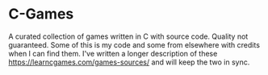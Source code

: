 # C-Games
A curated collection of games written in C with source code. Quality not guaranteed. Some of this is my code and some from elsewhere with credits when I can find them. I've written a longer description of these https://learncgames.com/games-sources/ and will keep the two in sync.
